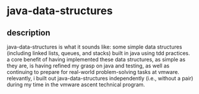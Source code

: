 # java-data-structures

## description
java-data-structures is what it sounds like: some simple data structures (including linked lists, queues, and stacks) built in java using tdd practices. a core benefit of having implemented these data structures, as simple as they are, is having refined my grasp on java and testing, as well as continuing to prepare for real-world problem-solving tasks at vmware. relevantly, i built out java-data-structures independently (i.e., without a pair) during my time in the vmware ascent technical program.

